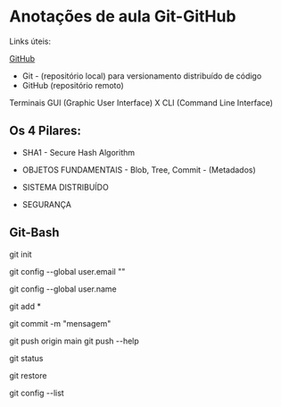 # Anotações de aula Git-GitHub





Links úteis:

[GitHub](https://github.com)





- Git - (repositório local) para versionamento distribuído de código
- GitHub (repositório remoto)

Terminais GUI (Graphic User Interface) X CLI (Command Line Interface)



## Os 4 Pilares:

- SHA1 - Secure Hash Algorithm

- OBJETOS FUNDAMENTAIS - Blob, Tree, Commit  - (Metadados)

- SISTEMA DISTRIBUÍDO

- SEGURANÇA

## Git-Bash

git init

git config --global user.email "<email>"

git config --global user.name <name>

git add *

git commit -m "mensagem"

git push origin main				git push --help

git status

git restore <file>

git config --list



​	









